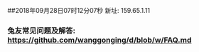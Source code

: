 ##2018年09月28日07时12分07秒 新址: 159.65.1.11
### 兔友常见问题及解答: https://github.com/wanggonging/d/blob/w/FAQ.md
